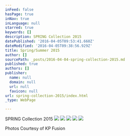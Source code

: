 ```yaml
---
inFeed: false
hasPage: true
inNav: true
inLanguage: null
starred: true
keywords: []
description: SPRING Collection 2015
datePublished: '2016-04-05T09:53:41.660Z'
dateModified: '2016-04-05T09:38:56.929Z'
title: Spring/Summer 2015
author: []
sourcePath: _posts/2016-04-04-spring-collection-2015.md
published: true
authors: []
publisher:
  name: null
  domain: null
  url: null
  favicon: null
url: spring-collection-2015/index.html
_type: WebPage

---
```

SPRING Collection 2015
![](https://the-grid-user-content.s3-us-west-2.amazonaws.com/22001e22-5594-4d24-a116-416021c691d4.jpg)
![](https://the-grid-user-content.s3-us-west-2.amazonaws.com/13e26911-59ce-4291-a4a5-9e28532239ec.jpg)
![](https://the-grid-user-content.s3-us-west-2.amazonaws.com/b4317fc4-e787-4cd6-965b-a71c0075f117.jpg)
![](https://the-grid-user-content.s3-us-west-2.amazonaws.com/7fe9605d-b161-47bd-a342-ff9ab71d48b3.jpg)
![](https://the-grid-user-content.s3-us-west-2.amazonaws.com/5e99519f-604c-4531-84d8-c9bf0dafb380.jpg)

Photos Courtesy of KP Fusion